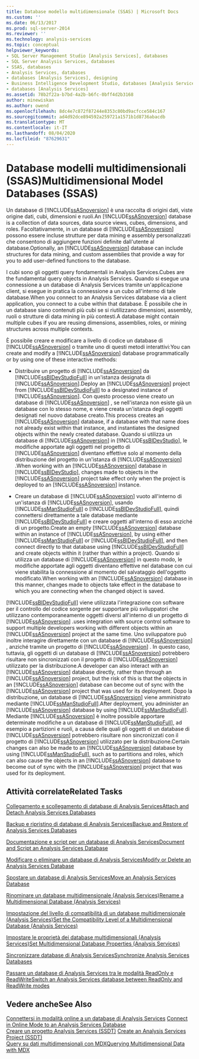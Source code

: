 ```yaml
---
title: Database modello multidimensionale (SSAS) | Microsoft Docs
ms.custom: ''
ms.date: 06/13/2017
ms.prod: sql-server-2014
ms.reviewer: ''
ms.technology: analysis-services
ms.topic: conceptual
helpviewer_keywords:
- SQL Server Management Studio [Analysis Services], databases
- SQL Server Analysis Services, databases
- SSAS, databases
- Analysis Services, databases
- databases [Analysis Services], designing
- Business Intelligence Development Studio, databases [Analysis Services]
- databases [Analysis Services]
ms.assetid: 78b2f22a-b7bd-4a2b-b6fc-0bff4d2b3168
author: minewiskan
ms.author: owend
ms.openlocfilehash: 8dc4e7c872f87244e8353c80bd9acfcce584c167
ms.sourcegitcommit: ad4d92dce894592a259721a1571b1d8736abacdb
ms.translationtype: MT
ms.contentlocale: it-IT
ms.lasthandoff: 08/04/2020
ms.locfileid: "87629631"
---
```

# <a name="multidimensional-model-databases-ssas"></a><span data-ttu-id="6b8b9-102">Database modelli multidimensionali (SSAS)</span><span class="sxs-lookup"><span data-stu-id="6b8b9-102">Multidimensional Model Databases (SSAS)</span></span>
  <span data-ttu-id="6b8b9-103">Un database di [!INCLUDE[ssASnoversion](../../includes/ssasnoversion-md.md)] è una raccolta di origini dati, viste origine dati, cubi, dimensioni e ruoli.</span><span class="sxs-lookup"><span data-stu-id="6b8b9-103">An [!INCLUDE[ssASnoversion](../../includes/ssasnoversion-md.md)] database is a collection of data sources, data source views, cubes, dimensions, and roles.</span></span> <span data-ttu-id="6b8b9-104">Facoltativamente, in un database di [!INCLUDE[ssASnoversion](../../includes/ssasnoversion-md.md)] possono essere incluse strutture per data mining e assembly personalizzati che consentono di aggiungere funzioni definite dall'utente al database.</span><span class="sxs-lookup"><span data-stu-id="6b8b9-104">Optionally, an [!INCLUDE[ssASnoversion](../../includes/ssasnoversion-md.md)] database can include structures for data mining, and custom assemblies that provide a way for you to add user-defined functions to the database.</span></span>  
  
 <span data-ttu-id="6b8b9-105">I cubi sono gli oggetti query fondamentali in Analysis Services.</span><span class="sxs-lookup"><span data-stu-id="6b8b9-105">Cubes are the fundamental query objects in Analysis Services.</span></span> <span data-ttu-id="6b8b9-106">Quando si esegue una connessione a un database di Analysis Services tramite un'applicazione client, si esegue in pratica la connessione a un cubo all'interno di tale database.</span><span class="sxs-lookup"><span data-stu-id="6b8b9-106">When you connect to an Analysis Services database via a client application, you connect to a cube within that database.</span></span> <span data-ttu-id="6b8b9-107">È possibile che in un database siano contenuti più cubi se si riutilizzano dimensioni, assembly, ruoli o strutture di data mining in più contesti.</span><span class="sxs-lookup"><span data-stu-id="6b8b9-107">A database might contain multiple cubes if you are reusing dimensions, assemblies, roles, or mining structures across multiple contexts.</span></span>  
  
 <span data-ttu-id="6b8b9-108">È possibile creare e modificare a livello di codice un database di [!INCLUDE[ssASnoversion](../../includes/ssasnoversion-md.md)] o tramite uno di questi metodi interattivi:</span><span class="sxs-lookup"><span data-stu-id="6b8b9-108">You can create and modify a [!INCLUDE[ssASnoversion](../../includes/ssasnoversion-md.md)] database programmatically or by using one of these interactive methods:</span></span>  
  
-   <span data-ttu-id="6b8b9-109">Distribuire un progetto di [!INCLUDE[ssASnoversion](../../includes/ssasnoversion-md.md)] da [!INCLUDE[ssBIDevStudioFull](../../includes/ssbidevstudiofull-md.md)] in un'istanza designata di [!INCLUDE[ssASnoversion](../../includes/ssasnoversion-md.md)].</span><span class="sxs-lookup"><span data-stu-id="6b8b9-109">Deploy an [!INCLUDE[ssASnoversion](../../includes/ssasnoversion-md.md)] project from [!INCLUDE[ssBIDevStudioFull](../../includes/ssbidevstudiofull-md.md)] to a designated instance of [!INCLUDE[ssASnoversion](../../includes/ssasnoversion-md.md)].</span></span> <span data-ttu-id="6b8b9-110">Con questo processo viene creato un database di [!INCLUDE[ssASnoversion](../../includes/ssasnoversion-md.md)] , se nell'istanza non esiste già un database con lo stesso nome, e viene creata un'istanza degli oggetti designati nel nuovo database creato.</span><span class="sxs-lookup"><span data-stu-id="6b8b9-110">This process creates an [!INCLUDE[ssASnoversion](../../includes/ssasnoversion-md.md)] database, if a database with that name does not already exist within that instance, and instantiates the designed objects within the newly created database.</span></span> <span data-ttu-id="6b8b9-111">Quando si utilizza un database di [!INCLUDE[ssASnoversion](../../includes/ssasnoversion-md.md)] in [!INCLUDE[ssBIDevStudio](../../includes/ssbidevstudio-md.md)], le modifiche apportate agli oggetti nel progetto di [!INCLUDE[ssASnoversion](../../includes/ssasnoversion-md.md)] diventano effettive solo al momento della distribuzione del progetto in un'istanza di [!INCLUDE[ssASnoversion](../../includes/ssasnoversion-md.md)] .</span><span class="sxs-lookup"><span data-stu-id="6b8b9-111">When working with an [!INCLUDE[ssASnoversion](../../includes/ssasnoversion-md.md)] database in [!INCLUDE[ssBIDevStudio](../../includes/ssbidevstudio-md.md)], changes made to objects in the [!INCLUDE[ssASnoversion](../../includes/ssasnoversion-md.md)] project take effect only when the project is deployed to an [!INCLUDE[ssASnoversion](../../includes/ssasnoversion-md.md)] instance.</span></span>  
  
-   <span data-ttu-id="6b8b9-112">Creare un database di [!INCLUDE[ssASnoversion](../../includes/ssasnoversion-md.md)] vuoto all'interno di un'istanza di [!INCLUDE[ssASnoversion](../../includes/ssasnoversion-md.md)], usando [!INCLUDE[ssManStudioFull](../../includes/ssmanstudiofull-md.md)] o [!INCLUDE[ssBIDevStudioFull](../../includes/ssbidevstudiofull-md.md)], quindi connettersi direttamente a tale database mediante [!INCLUDE[ssBIDevStudioFull](../../includes/ssbidevstudiofull-md.md)] e creare oggetti all'interno di esso anziché di un progetto.</span><span class="sxs-lookup"><span data-stu-id="6b8b9-112">Create an empty [!INCLUDE[ssASnoversion](../../includes/ssasnoversion-md.md)] database within an instance of [!INCLUDE[ssASnoversion](../../includes/ssasnoversion-md.md)], by using either [!INCLUDE[ssManStudioFull](../../includes/ssmanstudiofull-md.md)] or [!INCLUDE[ssBIDevStudioFull](../../includes/ssbidevstudiofull-md.md)], and then connect directly to that database using [!INCLUDE[ssBIDevStudioFull](../../includes/ssbidevstudiofull-md.md)] and create objects within it (rather than within a project).</span></span> <span data-ttu-id="6b8b9-113">Quando si utilizza un database di [!INCLUDE[ssASnoversion](../../includes/ssasnoversion-md.md)] in questo modo, le modifiche apportate agli oggetti diventano effettive nel database con cui viene stabilita la connessione al momento del salvataggio dell'oggetto modificato.</span><span class="sxs-lookup"><span data-stu-id="6b8b9-113">When working with an [!INCLUDE[ssASnoversion](../../includes/ssasnoversion-md.md)] database in this manner, changes made to objects take effect in the database to which you are connecting when the changed object is saved.</span></span>  
  
 [!INCLUDE[ssBIDevStudioFull](../../includes/ssbidevstudiofull-md.md)] <span data-ttu-id="6b8b9-114">viene utilizzata l'integrazione con software per il controllo del codice sorgente per supportare più sviluppatori che utilizzano contemporaneamente oggetti diversi all'interno di un progetto di [!INCLUDE[ssASnoversion](../../includes/ssasnoversion-md.md)] .</span><span class="sxs-lookup"><span data-stu-id="6b8b9-114">uses integration with source control software to support multiple developers working with different objects within an [!INCLUDE[ssASnoversion](../../includes/ssasnoversion-md.md)] project at the same time.</span></span> <span data-ttu-id="6b8b9-115">Uno sviluppatore può inoltre interagire direttamente con un database di [!INCLUDE[ssASnoversion](../../includes/ssasnoversion-md.md)] , anziché tramite un progetto di [!INCLUDE[ssASnoversion](../../includes/ssasnoversion-md.md)] . In questo caso, tuttavia, gli oggetti di un database di [!INCLUDE[ssASnoversion](../../includes/ssasnoversion-md.md)] potrebbero risultare non sincronizzati con il progetto di [!INCLUDE[ssASnoversion](../../includes/ssasnoversion-md.md)] utilizzato per la distribuzione.</span><span class="sxs-lookup"><span data-stu-id="6b8b9-115">A developer can also interact with an [!INCLUDE[ssASnoversion](../../includes/ssasnoversion-md.md)] database directly, rather than through an [!INCLUDE[ssASnoversion](../../includes/ssasnoversion-md.md)] project, but the risk of this is that the objects in an [!INCLUDE[ssASnoversion](../../includes/ssasnoversion-md.md)] database can become out of sync with the [!INCLUDE[ssASnoversion](../../includes/ssasnoversion-md.md)] project that was used for its deployment.</span></span> <span data-ttu-id="6b8b9-116">Dopo la distribuzione, un database di [!INCLUDE[ssASnoversion](../../includes/ssasnoversion-md.md)] viene amministrato mediante [!INCLUDE[ssManStudioFull](../../includes/ssmanstudiofull-md.md)].</span><span class="sxs-lookup"><span data-stu-id="6b8b9-116">After deployment, you administer an [!INCLUDE[ssASnoversion](../../includes/ssasnoversion-md.md)] database by using [!INCLUDE[ssManStudioFull](../../includes/ssmanstudiofull-md.md)].</span></span> <span data-ttu-id="6b8b9-117">Mediante [!INCLUDE[ssASnoversion](../../includes/ssasnoversion-md.md)] è inoltre possibile apportare determinate modifiche a un database di [!INCLUDE[ssManStudioFull](../../includes/ssmanstudiofull-md.md)], ad esempio a partizioni e ruoli, a causa delle quali gli oggetti di un database di [!INCLUDE[ssASnoversion](../../includes/ssasnoversion-md.md)] potrebbero risultare non sincronizzati con il progetto di [!INCLUDE[ssASnoversion](../../includes/ssasnoversion-md.md)] utilizzato per la distribuzione.</span><span class="sxs-lookup"><span data-stu-id="6b8b9-117">Certain changes can also be made to an [!INCLUDE[ssASnoversion](../../includes/ssasnoversion-md.md)] database by using [!INCLUDE[ssManStudioFull](../../includes/ssmanstudiofull-md.md)], such as to partitions and roles, which can also cause the objects in an [!INCLUDE[ssASnoversion](../../includes/ssasnoversion-md.md)] database to become out of sync with the [!INCLUDE[ssASnoversion](../../includes/ssasnoversion-md.md)] project that was used for its deployment.</span></span>  
  
## <a name="related-tasks"></a><span data-ttu-id="6b8b9-118">Attività correlate</span><span class="sxs-lookup"><span data-stu-id="6b8b9-118">Related Tasks</span></span>  
 [<span data-ttu-id="6b8b9-119">Collegamento e scollegamento di database di Analysis Services</span><span class="sxs-lookup"><span data-stu-id="6b8b9-119">Attach and Detach Analysis Services Databases</span></span>](attach-and-detach-analysis-services-databases.md)  
  
 [<span data-ttu-id="6b8b9-120">Backup e ripristino di database di Analysis Services</span><span class="sxs-lookup"><span data-stu-id="6b8b9-120">Backup and Restore of Analysis Services Databases</span></span>](backup-and-restore-of-analysis-services-databases.md)  
  
 [<span data-ttu-id="6b8b9-121">Documentazione e script per un database di Analysis Services</span><span class="sxs-lookup"><span data-stu-id="6b8b9-121">Document and Script an Analysis Services Database</span></span>](document-and-script-an-analysis-services-database.md)  
  
 [<span data-ttu-id="6b8b9-122">Modificare o eliminare un database di Analysis Services</span><span class="sxs-lookup"><span data-stu-id="6b8b9-122">Modify or Delete an Analysis Services Database</span></span>](modify-or-delete-an-analysis-services-database.md)  
  
 [<span data-ttu-id="6b8b9-123">Spostare un database di Analysis Services</span><span class="sxs-lookup"><span data-stu-id="6b8b9-123">Move an Analysis Services Database</span></span>](move-an-analysis-services-database.md)  
  
 [<span data-ttu-id="6b8b9-124">Rinominare un database multidimensionale &#40;Analysis Services&#41;</span><span class="sxs-lookup"><span data-stu-id="6b8b9-124">Rename a Multidimensional Database &#40;Analysis Services&#41;</span></span>](rename-a-multidimensional-database-analysis-services.md)  
  
 [<span data-ttu-id="6b8b9-125">Impostazione del livello di compatibilità di un database multidimensionale &#40;Analysis Services&#41;</span><span class="sxs-lookup"><span data-stu-id="6b8b9-125">Set the Compatibility Level of a Multidimensional Database &#40;Analysis Services&#41;</span></span>](compatibility-level-of-a-multidimensional-database-analysis-services.md)  
  
 [<span data-ttu-id="6b8b9-126">Impostare le proprietà dei database multidimensionali &#40;Analysis Services&#41;</span><span class="sxs-lookup"><span data-stu-id="6b8b9-126">Set Multidimensional Database Properties &#40;Analysis Services&#41;</span></span>](set-multidimensional-database-properties-analysis-services.md)  
  
 [<span data-ttu-id="6b8b9-127">Sincronizzare database di Analysis Services</span><span class="sxs-lookup"><span data-stu-id="6b8b9-127">Synchronize Analysis Services Databases</span></span>](synchronize-analysis-services-databases.md)  
  
 [<span data-ttu-id="6b8b9-128">Passare un database di Analysis Services tra le modalità ReadOnly e ReadWrite</span><span class="sxs-lookup"><span data-stu-id="6b8b9-128">Switch an Analysis Services database between ReadOnly and ReadWrite modes</span></span>](switch-an-analysis-services-database-between-readonly-and-readwrite-modes.md)  
  
## <a name="see-also"></a><span data-ttu-id="6b8b9-129">Vedere anche</span><span class="sxs-lookup"><span data-stu-id="6b8b9-129">See Also</span></span>  
 <span data-ttu-id="6b8b9-130">[Connettersi in modalità online a un database di Analysis Services](connect-in-online-mode-to-an-analysis-services-database.md) </span><span class="sxs-lookup"><span data-stu-id="6b8b9-130">[Connect in Online Mode to an Analysis Services Database](connect-in-online-mode-to-an-analysis-services-database.md) </span></span>  
 <span data-ttu-id="6b8b9-131">[Creare un progetto Analysis Services &#40;SSDT&#41;](create-an-analysis-services-project-ssdt.md) </span><span class="sxs-lookup"><span data-stu-id="6b8b9-131">[Create an Analysis Services Project &#40;SSDT&#41;](create-an-analysis-services-project-ssdt.md) </span></span>  
 [<span data-ttu-id="6b8b9-132">Query su dati multidimensionali con MDX</span><span class="sxs-lookup"><span data-stu-id="6b8b9-132">Querying Multidimensional Data with MDX</span></span>](mdx/querying-multidimensional-data-with-mdx.md)  
  
  
